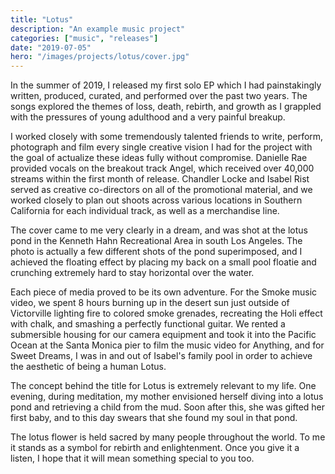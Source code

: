 ```yaml
---
title: "Lotus"
description: "An example music project"
categories: ["music", "releases"]
date: "2019-07-05"
hero: "/images/projects/lotus/cover.jpg"
---
```


In the summer of 2019, I released my first solo EP which I had painstakingly written, produced, curated, and performed over the past two years. The songs explored the themes of loss, death, rebirth, and growth as I grappled with the pressures of young adulthood and a very painful breakup.

I worked closely with some tremendously talented friends to write, perform, photograph and film every single creative vision I had for the project with the goal of actualize these ideas fully without compromise. Danielle Rae provided vocals on the breakout track Angel, which received over 40,000 streams within the first month of release. Chandler Locke and Isabel Rist served as creative co-directors on all of the promotional material, and we worked closely to plan out shoots across various locations in Southern California for each individual track, as well as a merchandise line.

The cover came to me very clearly in a dream, and was shot at the lotus pond in the Kenneth Hahn Recreational Area in south Los Angeles. The photo is actually a few different shots of the pond superimposed, and I achieved the floating effect by placing my back on a small pool floatie and crunching extremely hard to stay horizontal over the water.

Each piece of media proved to be its own adventure. For the Smoke music video, we spent 8 hours burning up in the desert sun just outside of Victorville lighting fire to colored smoke grenades, recreating the Holi effect with chalk, and smashing a perfectly functional guitar. We rented a submersible housing for our camera equipment and took it into the Pacific Ocean at the Santa Monica pier to film the music video for Anything, and for Sweet Dreams, I was in and out of Isabel's family pool in order to achieve the aesthetic of being a human Lotus.

The concept behind the title for Lotus is extremely relevant to my life. One evening, during meditation, my mother envisioned herself diving into a lotus pond and retrieving a child from the mud. Soon after this, she was gifted her first baby, and to this day swears that she found my soul in that pond.

The lotus flower is held sacred by many people throughout the world. To me it stands as a symbol for rebirth and enlightenment. Once you give it a listen, I hope that it will mean something special to you too.

